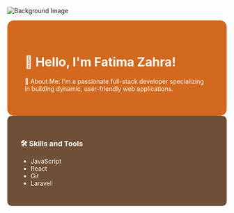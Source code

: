 ![Background Image](![hhh](https://github.com/user-attachments/assets/976748c7-06e9-4e11-9aa8-1b739c8bce3f))


<div style="background-color:#D2691E; color:white; padding: 40px; border-radius: 15px;">
  <h1>👋 Hello, I'm Fatima Zahra!</h1>
  <p>🌟 About Me: I'm a passionate full-stack developer specializing in building dynamic, user-friendly web applications.</p>
</div>

<div style="background-color:#6F4F37; color:white; padding: 30px; border-radius: 10px;">
  <h3>🛠️ Skills and Tools</h3>
  <ul>
    <li>JavaScript</li>
    <li>React</li>
    <li>Git</li>
    <li>Laravel</li>
    <!-- Add more skills here -->
  </ul>
</div>
